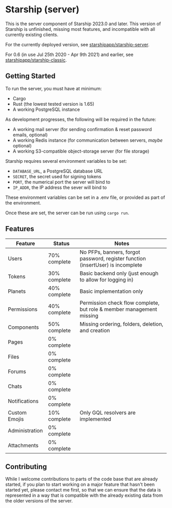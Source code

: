 # Starship (server)
This is the server component of Starship 2023.0 and later. This version of Starship is unfinished, missing most features, and incompatible with all currently existing clients.

For the currently deployed version, see [starshipapp/starship-server](https://github.com/starshipapp/starship-server).

For 0.6 (in use Jul 25th 2020 - Apr 9th 2021) and earlier, see [starshipapp/starship-classic](https://github.com/starshipapp/starship-classic).

## Getting Started
To run the server, you must have at minimum:
- Cargo
- Rust (the lowest tested version is 1.65)
- A working PostgreSQL instance

As development progresses, the following will be required in the future:
- A working mail server (for sending confirmation & reset password emails, optional)
- A working Redis instance (for communication between servers, *maybe* optional)
- A working S3-compatible object-storage server (for file storage)

Starship requires several environment variables to be set:
- `DATABASE_URL`, a PostgreSQL database URL
- `SECRET`, the secret used for signing tokens
- `PORT`, the numerical port the server will bind to
- `IP_ADDR`, the IP address the sever will bind to

These environment variables can be set in a .env file, or provided as part of the environment.

Once these are set, the server can be run using `cargo run`.

## Features
| Feature        | Status       | Notes                                                                           |
|----------------|--------------|---------------------------------------------------------------------------------|
| Users          | 70% complete | No PFPs, banners, forgot password, register function (insertUser) is incomplete |
| Tokens         | 30% complete | Basic backend only (just enough to allow for logging in)                        |
| Planets        | 40% complete | Basic implementation only                                                       |
| Permissions    | 40% complete | Permission check flow complete, but role & member management missing            |
| Components     | 50% complete | Missing ordering, folders, deletion, and creation                               |
| Pages          | 0% complete  |                                                                                 |
| Files          | 0% complete  |                                                                                 |
| Forums         | 0% complete  |                                                                                 |
| Chats          | 0% complete  |                                                                                 |
| Notifications  | 0% complete  |                                                                                 |
| Custom Emojis  | 10% complete | Only GQL resolvers are implemented                                              |
| Administration | 0% complete  |                                                                                 |
| Attachments    | 0% complete  |                                                                                 |

## Contributing
While I welcome contributions to parts of the code base that are already started, if you plan to start working on a major feature that hasn't been started yet, please contact me first, so that we can ensure that the data is represented in a way that is compatible with the already existing data from the older versions of the server.
